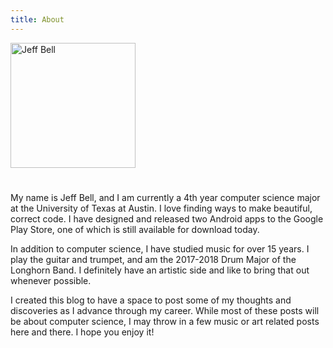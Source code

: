 ```yaml
---
title: About
---
```


<img src="http://localhost:4000/assets/jeff-web.jpg" 
     alt="Jeff Bell" 
     style="width: 200px; height: 200px; padding-bottom: 25px">

My name is Jeff Bell, and I am currently a 4th year computer science major at 
the University of Texas at Austin. I love finding ways to make beautiful, 
correct code. I have designed and released two Android apps to the Google Play 
Store, one of which is still available for download today.

In addition to computer science, I have studied music for over 15 years. I play
the guitar and trumpet, and am the 2017-2018 Drum Major of the Longhorn Band.
I definitely have an artistic side and like to bring that out whenever
possible.

I created this blog to have a space to post some of my thoughts and discoveries
as I advance through my career. While most of these posts will be about
computer science, I may throw in a few music or art related posts here and
there. I hope you enjoy it!
